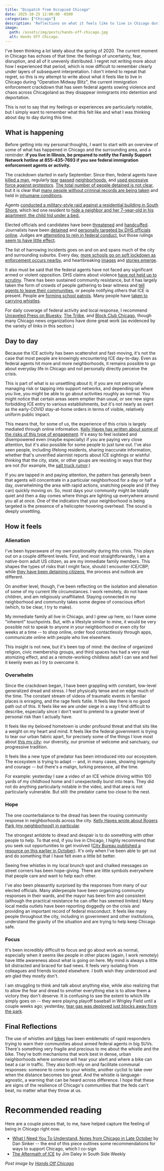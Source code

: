 ```yaml
---
title: "Dispatch from Occupied Chicago"
date: 2025-10-25 12:00:00 -0500
categories: ["Chicago"]
description: 'Reflections on what it feels like to live in Chicago during "Operation Midway Blitz".'  
image:
  path: /assets/img/posts/hands-off-chicago.jpg
  alt: Hands Off Chicago.
---
```


I've been thinking a lot lately about the spring of 2020. The current moment in Chicago has echoes of that time: the feelings of uncertainty, fear, disruption, and all of it unevenly distributed. I regret not writing more about how I experienced that period, which is now difficult to remember clearly under layers of subsequent interpretation. I don't intend to repeat that regret, so this is my attempt to write about what it feels like to live in Chicago during "Operation Midway Blitz", the current immigration enforcement crackdown that has seen federal agents sowing violence and chaos across Chicagoland as they disappear immigrants into detention and deportation. 

This is not to say that my feelings or experiences are particularly notable, but I simply want to remember what this felt like and what I was thinking about day to day during this time.

## What is happening 

Before getting into my personal thoughts, I want to start with an overview of some of what has happened in Chicago and the surrounding area, and a reminder: **if you live in Illinois, be prepared to notify the Family Support Network hotline at 855-435-7693 if you see federal immigration enforcement agents or activity.**

The crackdown started in early September. Since then, federal agents have [killed a man](https://unraveledpress.com/what-happened-to-silverio-villegas-gonzalez/), regularly [tear](https://blockclubchicago.org/2025/10/24/border-patrol-boss-bovino-tear-gasses-chicago-crowd-violating-judges-order-lawyers-say/) [gassed](https://blockclubchicago.org/2025/10/13/federal-agents-deploy-tear-gas-in-albany-park-as-neighbors-block-immigration-arrest/) [neighborhoods](https://news.wttw.com/2025/10/24/federal-agents-fired-tear-gas-lakeview-crowd-protesting-immigration-raids-videos-show), and [used excessive force against protestors](https://www.hrw.org/news/2025/10/23/united-states-federal-agents-use-excessive-force-in-illinois). [The total number of people detained is not clear](https://www.cbsnews.com/chicago/news/operation-midway-blitz-arrests-ice-crackdown-chicago-data-other-states/), but it is clear that [many people without criminal records are being taken](https://www.nbcchicago.com/investigations/dhs-list-of-worst-of-worst-immigration-arrests-include-people-without-convictions/3825917/) and held in [inhumane conditions](https://www.wbez.org/immigration/2025/10/01/broadview-immigration-processing-center-detention-ice-dhs). 

Agents [conducted a military-style raid against a residential building in South Shore](https://southsideweekly.com/federal-agents-storm-south-shore-building-detaining-families-and-children/), which led one resident to [hide a neighbor and her 7-year-old in his apartment; the child hid under a bed.](https://www.wbez.org/immigration/2025/10/10/neighbor-shielded-7-year-old-during-south-shore-federal-raid-i-didnt-want-them-to-take-her)

 Elected officials and candidates have been [threatened](https://borderlessmag.org/2025/10/22/chicago-ice-immigration-albany-park-state-representative-hoan-huynh/) and [handcuffed](https://blockclubchicago.org/2025/10/03/federal-agents-handcuff-chicago-alderperson-who-tried-to-help-immigrant/). Journalists have been [detained](https://thetriibe.com/2025/09/chicago-journalist-detained-while-covering-protest-outside-broadview-immigration-facility/) and [personally targeted by DHS officials online](https://blockclubchicago.org/2025/10/24/feds-accuse-tribune-reporter-of-interference-sparking-backlash-journalism-is-not-a-crime/). Judges are [attempting to rein in federal conduct](https://headlineclub.org/2025/10/08/judge-grants-temporary-restraining-order-protecting-northern-illinois-journalist-from-federal-agents/), but those rulings [seem to have little effect](https://news.wttw.com/2025/10/24/federal-judge-orders-border-patrol-chief-greg-bovino-who-fired-tear-gas-little-village). 

The list of harrowing incidents goes on and on and spans much of the city and surrounding suburbs. Every day, [more schools go on soft lockdown as enforcement occurs nearby](https://bsky.app/profile/shannonheffernan.bsky.social/post/3m2s6ble3rk2m), and heartbreaking [images](https://bsky.app/profile/unraveledpress.com/post/3m3xg4qrenk2w) and [stories emerge](https://blockclubchicago.org/2025/10/22/local-leaders-demand-release-of-father-of-lake-view-cancer-patient-detained-by-ice/). 

It also must be said that the federal agents have not faced any significant armed or violent opposition. DHS claims about violence [have not held up to scrutiny](https://chicago.suntimes.com/news/2025/10/06/marimar-martinez-anthony-ian-santos-ruiz-border-patrol-shooting-brighton-park). There has been sustained community resistance, but it has largely taken the form of crowds of people gathering to bear witness and [tell agents to leave their communities](https://bsky.app/profile/mulchy.bsky.social/post/3m3up7vjyt22l), or people notifying others that ICE is present. People are [forming school patrols](https://blockclubchicago.org/2025/10/08/chicago-neighbors-are-forming-watches-near-schools-to-protect-students-guardians-from-ice/). Many people have [taken to carrying whistles]((https://www.chicagotribune.com/2025/10/20/whistles-chicago-ice/)).  

For daily coverage of federal activity and local response, I recommend [Unraveled Press on Bluesky](https://bsky.app/profile/unraveledpress.com), [The Triibe](https://thetriibe.com/the-news/), and [Block Club Chicago](https://blockclubchicago.org/), though many Chicago news organizations have done great work (as evidenced by the variety of links in this section.)

## Day to day 

Because the ICE activity has been scattershot and fast-moving, it's not the case that most people are knowingly encountering ICE day-to-day. Even as federal agents hit more and more neighborhoods, it remains possible to go about everyday life in Chicago and not personally directly perceive the crisis.

This is part of what is so unsettling about it; if you are not personally managing risk or tapping into support networks, and depending on where you live, you might be able to go about activities roughly as normal. You might notice that certain areas seem emptier than usual, or see new signs forbidding ICE entry to various establishments, but it's not nearly as overt as the early-COVID stay-at-home orders in terms of visible, relatively uniform public impact. 

This means that, for some of us, the experience of this crisis is largely mediated through online information. [Kelly Hayes has written about some of the risks of this type of engagement](https://organizingmythoughts.org/we-have-to-move/). It's easy to feel isolated and disempowered even (maybe especially) if you are paying very close attention, but it's also possible for some people to just tune out. I've also seen people, including lifelong residents, sharing inaccurate information, whether that's unverified alarmist reports about ICE sightings or wishful thinking that the city, state, or other goups are resisting in ways that they are not (for example, the [salt truck rumor](https://blockclubchicago.org/2025/09/07/viral-post-saying-salt-trucks-being-used-to-thwart-ice-are-false-city-says/).)

If you are tapped in and paying attention, the pattern has generally been that agents will concentrate in a particular neighborhood for a day or half a day, overwhelming the area with rapid actions, snatching people and (if they can) quickly moving on. So, most days your community might be totally quiet and then a day comes where things are lighting up everywhere around you all at once. One of the indicators that your neighborhood is being targeted is the presence of a helicopter hovering overhead. The sound is deeply unsettling.

## How it feels

### Alienation

I've been hyperaware of my own positionality during this crisis. This plays out on a couple different levels. First, and most straightforwardly, I am a native-born adult US citizen, as are my immediate family members. This shapes the types of risks that I might face, should I encounter ICE/CBP; while [they have been detaining citizens](https://peopleslawoffice.com/statement-on-behalf-of-debbie-brockman-wgn-employee-assaulted-by-federal-agents/), the process and outlook are different.

On another level, though, I've been reflecting on the isolation and alienation of some of my current life circumstances. I work remotely, do not have children, and am religiously unaffiliated. Staying connected in my neighborhood and community takes some degree of conscious effort (which, to be clear, I try to make). 

My immediate family all live in Chicago, and I grew up here, so I have some "inherent" touchpoints. But, with a lifestyle similar to mine, it would be very possible not to speak to anyone in your neighborhood or even city for weeks at a time -- to shop online, order food contactlessly through apps, communicate online with people who live elsewhere.

This insight is not new, but it's been top of mind: the decline of organized religion, civic membership groups, and third spaces has had a very real atomizing effect, and as a remote-working childless adult I can see and feel it keenly even as I try to overcome it.

### Overwhelm

Since the crackdown began, I have been grappling with constant, low-level generalized dread and stress. I feel physically tense and on edge much of the time. The constant stream of videos of traumatic events in familiar places is enraging, and the rage feels futile. It feels like there is no good path out of this. It feels like we are under siege in a way I find difficult to describe, especially since I don't want to pretend to a greater level of personal risk than I actually have. 

It feels like my beloved hometown is under profound threat and that sits like a weight on my heart and mind. It feels like the federal government is trying to tear our urban fabric apart, for precisely some of the things I love most about [this my city](https://www.poetryfoundation.org/poetrymagazine/poems/12840/chicago): our diversity, our promise of welcome and sanctuary, our progressive tradition. 

It feels like a new type of predator has been introduced into our ecosystem. The ecosystem is trying to adapt -- and, in many cases, showing ingenuity and courage -- but there's a malign, lurking presence, all the time. 

For example: yesterday I saw a video of an ICE vehicle driving within 100 yards of my childhood home and I unexpectedly burst into tears. They did not do anything particularly notable in the video, and that area is not particularly vulnerable. But still: the predator came too close to the nest. 

### Hope

The one counterbalance to the dread has been the rousing community response in neighborhoods across the city. [Kelly Hayes wrote about Rogers Park (my neighborhood) in particular](https://organizingmythoughts.org/they-came-for-our-neighbors-we-showed-up/). 

The strongest antidote to dread and despair is to do something with other people to help. To that end, if you live in Chicago, I highly recommend that you seek out opportunities to get involved ([City Bureau published a resource on this earlier in October](https://www.citybureau.org/newswire/2025/9/5/ice-raids-chicago-how-to-get-help)). It's only when I've been able to get out and do something that I have felt even a little bit better. 

Seeing free whistles in my local brunch spot and chalked messages on street corners has been hope-giving. There are little symbols everywhere that people care and want to help each other.

I've also been pleasantly surprised by the responses from many of our elected officials. Many alderpeople have been organizing community responses in their wards, and the mayor has been firm and consistent (although the practical resistance he can offer has seemed limited.) Many local media outlets have been reporting doggedly on the crisis and providing an important record of federal misconduct. It feels like many people throughout the city, including in government and other institutions, understand the gravity of the situation and are trying to help keep Chicago safe.

### Focus

It's been incredibly difficult to focus and go about work as normal, especially when it seems like people in other places (again, I work remotely) have little awareness about what is going on here. My mind is always a little bit distracted and braced for bad news. It feels very isolating from colleagues and friends located elsewhere. I both wish they understood and am glad they mostly don't. 

I am struggling to think and talk about anything else, while also realizing that to allow the fear and dread to smother everything else is to allow them a victory they don't deserve. It is confusing to see the extent to which life simply goes on -- they were playing playoff baseball in Wrigley Field until a couple weeks ago; yesterday, [tear gas was deployed just blocks away from the park](https://blockclubchicago.org/2025/10/24/lakeview-street-tear-gassed-by-agents-amid-north-side-immigration-surge-it-hit-home/).

## Final Reflections

The use of whistles and [bikes](https://bsky.app/profile/unraveledpress.com/post/3m3qag43bds2e) has been emblematic of rapid responders trying to warn their communities about armed federal agents in big SUVs. There's something very fragile and precious to me about the whistle and the bike. They're both mechanisms that work best in dense, urban neighborhoods where someone will hear your alert and where a bike can beat a car in traffic. They also both rely on and facilitate communal responses: someone to come to your whistle, another cyclist to take over when the distance becomes too great. And the whistle is language-agnostic, a warning that can be heard across difference. I hope that these are signs of the resilience of Chicago's communities that the feds can't beat, no matter what they throw at us. 

# Recommended reading

Here are a couple pieces that, to me, have helped capture the feeling of being in Chicago right now.

* [What I Need You To Understand, Notes from Chicago in Late October](https://dansinker.com/posts/2025-10-24-understand/) by Dan Sinker -- the end of this piece outlines some recommendations for ways to support Chicago, which I co-sign
* [The Aftermath of ICE](https://southsideweekly.com/the-aftermath-2/) by Jim Daley in South Side Weekly

*Post image by [Hands Off Chicago](https://www.handsoffchicago.com/#takeaction)*